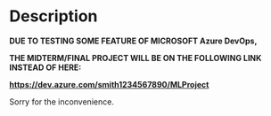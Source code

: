 # Description

**DUE TO TESTING SOME FEATURE OF MICROSOFT Azure DevOps,**

**THE MIDTERM/FINAL PROJECT WILL BE ON THE FOLLOWING LINK INSTEAD OF HERE:**

**https://dev.azure.com/smith1234567890/MLProject**

Sorry for the inconvenience.
